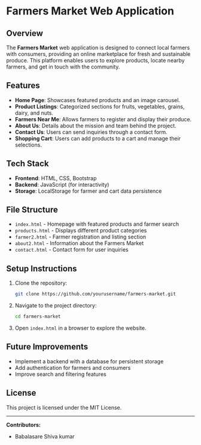 # Farmers Market Web Application

## Overview
The **Farmers Market** web application is designed to connect local farmers with consumers, providing an online marketplace for fresh and sustainable produce. This platform enables users to explore products, locate nearby farmers, and get in touch with the community.

## Features
- **Home Page**: Showcases featured products and an image carousel.
- **Product Listings**: Categorized sections for fruits, vegetables, grains, dairy, and nuts.
- **Farmers Near Me**: Allows farmers to register and display their produce.
- **About Us**: Details about the mission and team behind the project.
- **Contact Us**: Users can send inquiries through a contact form.
- **Shopping Cart**: Users can add products to a cart and manage their selections.

## Tech Stack
- **Frontend**: HTML, CSS, Bootstrap
- **Backend**: JavaScript (for interactivity)
- **Storage**: LocalStorage for farmer and cart data persistence

## File Structure
- `index.html` - Homepage with featured products and farmer search
- `products.html` - Displays different product categories
- `farmer2.html` - Farmer registration and listing section
- `about2.html` - Information about the Farmers Market
- `contact.html` - Contact form for user inquiries

## Setup Instructions
1. Clone the repository:
   ```sh
   git clone https://github.com/yourusername/farmers-market.git
   ```
2. Navigate to the project directory:
   ```sh
   cd farmers-market
   ```
3. Open `index.html` in a browser to explore the website.

## Future Improvements
- Implement a backend with a database for persistent storage
- Add authentication for farmers and consumers
- Improve search and filtering features

## License
This project is licensed under the MIT License.

---
**Contributors:**
- Babalasare Shiva kumar


